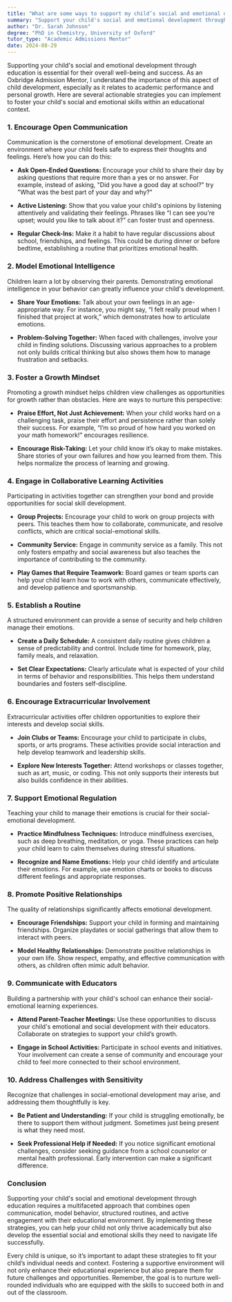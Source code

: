 ```yaml
---
title: "What are some ways to support my child’s social and emotional development through education?"
summary: "Support your child's social and emotional development through education with open communication, emotional support, and engaging activities."
author: "Dr. Sarah Johnson"
degree: "PhD in Chemistry, University of Oxford"
tutor_type: "Academic Admissions Mentor"
date: 2024-08-29
---
```


Supporting your child's social and emotional development through education is essential for their overall well-being and success. As an Oxbridge Admission Mentor, I understand the importance of this aspect of child development, especially as it relates to academic performance and personal growth. Here are several actionable strategies you can implement to foster your child's social and emotional skills within an educational context.

### 1. **Encourage Open Communication**

Communication is the cornerstone of emotional development. Create an environment where your child feels safe to express their thoughts and feelings. Here’s how you can do this:

- **Ask Open-Ended Questions:** Encourage your child to share their day by asking questions that require more than a yes or no answer. For example, instead of asking, "Did you have a good day at school?" try "What was the best part of your day and why?"
  
- **Active Listening:** Show that you value your child's opinions by listening attentively and validating their feelings. Phrases like “I can see you’re upset; would you like to talk about it?” can foster trust and openness.

- **Regular Check-Ins:** Make it a habit to have regular discussions about school, friendships, and feelings. This could be during dinner or before bedtime, establishing a routine that prioritizes emotional health.

### 2. **Model Emotional Intelligence**

Children learn a lot by observing their parents. Demonstrating emotional intelligence in your behavior can greatly influence your child's development.

- **Share Your Emotions:** Talk about your own feelings in an age-appropriate way. For instance, you might say, “I felt really proud when I finished that project at work,” which demonstrates how to articulate emotions.

- **Problem-Solving Together:** When faced with challenges, involve your child in finding solutions. Discussing various approaches to a problem not only builds critical thinking but also shows them how to manage frustration and setbacks.

### 3. **Foster a Growth Mindset**

Promoting a growth mindset helps children view challenges as opportunities for growth rather than obstacles. Here are ways to nurture this perspective:

- **Praise Effort, Not Just Achievement:** When your child works hard on a challenging task, praise their effort and persistence rather than solely their success. For example, “I’m so proud of how hard you worked on your math homework!” encourages resilience.

- **Encourage Risk-Taking:** Let your child know it’s okay to make mistakes. Share stories of your own failures and how you learned from them. This helps normalize the process of learning and growing.

### 4. **Engage in Collaborative Learning Activities**

Participating in activities together can strengthen your bond and provide opportunities for social skill development.

- **Group Projects:** Encourage your child to work on group projects with peers. This teaches them how to collaborate, communicate, and resolve conflicts, which are critical social-emotional skills.

- **Community Service:** Engage in community service as a family. This not only fosters empathy and social awareness but also teaches the importance of contributing to the community.

- **Play Games that Require Teamwork:** Board games or team sports can help your child learn how to work with others, communicate effectively, and develop patience and sportsmanship.

### 5. **Establish a Routine**

A structured environment can provide a sense of security and help children manage their emotions.

- **Create a Daily Schedule:** A consistent daily routine gives children a sense of predictability and control. Include time for homework, play, family meals, and relaxation.

- **Set Clear Expectations:** Clearly articulate what is expected of your child in terms of behavior and responsibilities. This helps them understand boundaries and fosters self-discipline.

### 6. **Encourage Extracurricular Involvement**

Extracurricular activities offer children opportunities to explore their interests and develop social skills.

- **Join Clubs or Teams:** Encourage your child to participate in clubs, sports, or arts programs. These activities provide social interaction and help develop teamwork and leadership skills.

- **Explore New Interests Together:** Attend workshops or classes together, such as art, music, or coding. This not only supports their interests but also builds confidence in their abilities.

### 7. **Support Emotional Regulation**

Teaching your child to manage their emotions is crucial for their social-emotional development.

- **Practice Mindfulness Techniques:** Introduce mindfulness exercises, such as deep breathing, meditation, or yoga. These practices can help your child learn to calm themselves during stressful situations.

- **Recognize and Name Emotions:** Help your child identify and articulate their emotions. For example, use emotion charts or books to discuss different feelings and appropriate responses.

### 8. **Promote Positive Relationships**

The quality of relationships significantly affects emotional development.

- **Encourage Friendships:** Support your child in forming and maintaining friendships. Organize playdates or social gatherings that allow them to interact with peers.

- **Model Healthy Relationships:** Demonstrate positive relationships in your own life. Show respect, empathy, and effective communication with others, as children often mimic adult behavior.

### 9. **Communicate with Educators**

Building a partnership with your child's school can enhance their social-emotional learning experiences.

- **Attend Parent-Teacher Meetings:** Use these opportunities to discuss your child's emotional and social development with their educators. Collaborate on strategies to support your child’s growth.

- **Engage in School Activities:** Participate in school events and initiatives. Your involvement can create a sense of community and encourage your child to feel more connected to their school environment.

### 10. **Address Challenges with Sensitivity**

Recognize that challenges in social-emotional development may arise, and addressing them thoughtfully is key.

- **Be Patient and Understanding:** If your child is struggling emotionally, be there to support them without judgment. Sometimes just being present is what they need most.

- **Seek Professional Help if Needed:** If you notice significant emotional challenges, consider seeking guidance from a school counselor or mental health professional. Early intervention can make a significant difference.

### Conclusion

Supporting your child's social and emotional development through education requires a multifaceted approach that combines open communication, model behavior, structured routines, and active engagement with their educational environment. By implementing these strategies, you can help your child not only thrive academically but also develop the essential social and emotional skills they need to navigate life successfully. 

Every child is unique, so it’s important to adapt these strategies to fit your child’s individual needs and context. Fostering a supportive environment will not only enhance their educational experience but also prepare them for future challenges and opportunities. Remember, the goal is to nurture well-rounded individuals who are equipped with the skills to succeed both in and out of the classroom.
    
